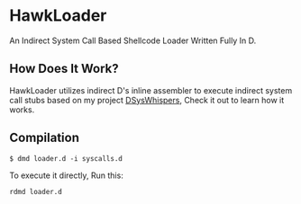 
# HawkLoader

An Indirect System Call Based Shellcode Loader Written Fully In D.

## How Does It Work?

HawkLoader utilizes indirect D's inline assembler to execute indirect system call stubs based on my project [DSysWhispers](https://github.com/dk0m/DSysWhispers), Check it out to learn how it works.


## Compilation

```
$ dmd loader.d -i syscalls.d
```

To execute it directly, Run this:

```
rdmd loader.d
```
